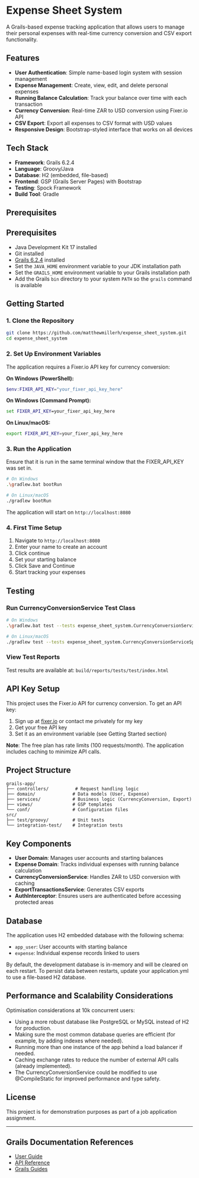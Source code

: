 # Expense Sheet System

A Grails-based expense tracking application that allows users to manage their personal expenses with real-time currency conversion and CSV export functionality.

## Features

- **User Authentication**: Simple name-based login system with session management
- **Expense Management**: Create, view, edit, and delete personal expenses
- **Running Balance Calculation**: Track your balance over time with each transaction
- **Currency Conversion**: Real-time ZAR to USD conversion using Fixer.io API
- **CSV Export**: Export all expenses to CSV format with USD values
- **Responsive Design**: Bootstrap-styled interface that works on all devices

## Tech Stack

- **Framework**: Grails 6.2.4
- **Language**: Groovy/Java
- **Database**: H2 (embedded, file-based)
- **Frontend**: GSP (Grails Server Pages) with Bootstrap
- **Testing**: Spock Framework
- **Build Tool**: Gradle

## Prerequisites

## Prerequisites

- Java Development Kit 17 installed
- Git installed
- [Grails 6.2.4](https://grails.org/download.html) installed
- Set the `JAVA_HOME` environment variable to your JDK installation path
- Set the `GRAILS_HOME` environment variable to your Grails installation path
- Add the Grails `bin` directory to your system `PATH` so the `grails` command is available

## Getting Started

### 1. Clone the Repository

```bash
git clone https://github.com/matthewmillerh/expense_sheet_system.git
cd expense_sheet_system
```

### 2. Set Up Environment Variables

The application requires a Fixer.io API key for currency conversion:

**On Windows (PowerShell):**

```powershell
$env:FIXER_API_KEY="your_fixer_api_key_here"
```

**On Windows (Command Prompt):**

```cmd
set FIXER_API_KEY=your_fixer_api_key_here
```

**On Linux/macOS:**

```bash
export FIXER_API_KEY=your_fixer_api_key_here
```

### 3. Run the Application

Ensure that it is run in the same terminal window that the FIXER_API_KEY was set in.

```bash
# On Windows
.\gradlew.bat bootRun

# On Linux/macOS
./gradlew bootRun
```

The application will start on `http://localhost:8080`

### 4. First Time Setup

1. Navigate to `http://localhost:8080`
2. Enter your name to create an account
3. Click continue
4. Set your starting balance
5. Click Save and Continue
6. Start tracking your expenses

## Testing

### Run CurrencyConversionService Test Class

```bash
# On Windows
.\gradlew.bat test --tests expense_sheet_system.CurrencyConversionServiceSpec

# On Linux/macOS
./gradlew test --tests expense_sheet_system.CurrencyConversionServiceSpec
```

### View Test Reports

Test results are available at: `build/reports/tests/test/index.html`

## API Key Setup

This project uses the Fixer.io API for currency conversion. To get an API key:

1. Sign up at [fixer.io](https://fixer.io/) or contact me privately for my key
2. Get your free API key
3. Set it as an environment variable (see Getting Started section)

**Note**: The free plan has rate limits (100 requests/month). The application includes caching to minimize API calls.

## Project Structure

```
grails-app/
├── controllers/          # Request handling logic
├── domain/              # Data models (User, Expense)
├── services/            # Business logic (CurrencyConversion, Export)
├── views/               # GSP templates
└── conf/                # Configuration files
src/
├── test/groovy/         # Unit tests
└── integration-test/    # Integration tests
```

## Key Components

- **User Domain**: Manages user accounts and starting balances
- **Expense Domain**: Tracks individual expenses with running balance calculation
- **CurrencyConversionService**: Handles ZAR to USD conversion with caching
- **ExportTransactionsService**: Generates CSV exports
- **AuthInterceptor**: Ensures users are authenticated before accessing protected areas

## Database

The application uses H2 embedded database with the following schema:

- `app_user`: User accounts with starting balance
- `expense`: Individual expense records linked to users

By default, the development database is in-memory and will be cleared on each restart.
To persist data between restarts, update your application.yml to use a file-based H2 database.

## Performance and Scalability Considerations

Optimisation considerations at 10k concurrent users:

- Using a more robust database like PostgreSQL or MySQL instead of H2 for production.
- Making sure the most common database queries are efficient (for example, by adding indexes where needed).
- Running more than one instance of the app behind a load balancer if needed.
- Caching exchange rates to reduce the number of external API calls (already implemented).
- The CurrencyConversionService could be modified to use @CompileStatic for improved performance and type safety.

## License

This project is for demonstration purposes as part of a job application assignment.

---

## Grails Documentation References

- [User Guide](https://docs.grails.org/6.2.3/guide/index.html)
- [API Reference](https://docs.grails.org/6.2.3/api/index.html)
- [Grails Guides](https://guides.grails.org/index.html)
